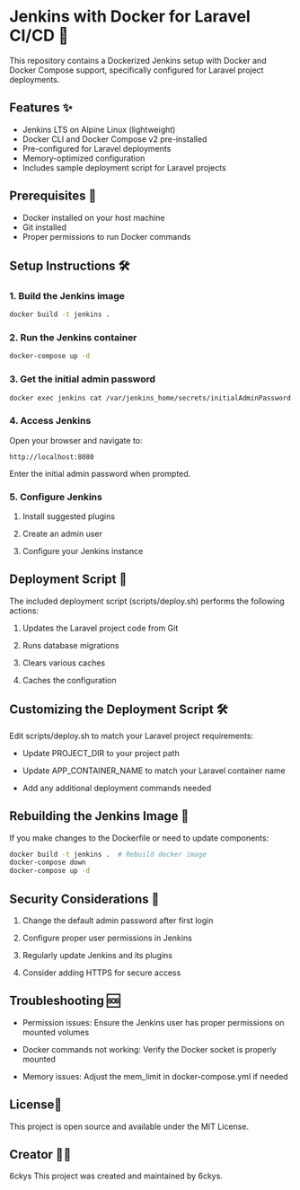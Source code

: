 # Jenkins with Docker for Laravel CI/CD 🚀

This repository contains a Dockerized Jenkins setup with Docker and Docker Compose support, specifically configured for Laravel project deployments.

## Features ✨

- Jenkins LTS on Alpine Linux (lightweight)
- Docker CLI and Docker Compose v2 pre-installed
- Pre-configured for Laravel deployments
- Memory-optimized configuration
- Includes sample deployment script for Laravel projects

## Prerequisites 📌

- Docker installed on your host machine
- Git installed
- Proper permissions to run Docker commands

## Setup Instructions 🛠

### 1. Build the Jenkins image

```sh
docker build -t jenkins .
```

### 2. Run the Jenkins container

```sh
docker-compose up -d
```

### 3. Get the initial admin password

```sh
docker exec jenkins cat /var/jenkins_home/secrets/initialAdminPassword
```

### 4. Access Jenkins

Open your browser and navigate to:

```text
http://localhost:8080
```

Enter the initial admin password when prompted.

### 5. Configure Jenkins

1. Install suggested plugins

2. Create an admin user

3. Configure your Jenkins instance

## Deployment Script 🚀

The included deployment script (scripts/deploy.sh) performs the following actions:

1. Updates the Laravel project code from Git

2. Runs database migrations

3. Clears various caches

4. Caches the configuration

## Customizing the Deployment Script 🛠

Edit scripts/deploy.sh to match your Laravel project requirements:

- Update PROJECT_DIR to your project path

- Update APP_CONTAINER_NAME to match your Laravel container name

- Add any additional deployment commands needed

## Rebuilding the Jenkins Image 🔄

If you make changes to the Dockerfile or need to update components:

```sh
docker build -t jenkins .  # Rebuild docker image
docker-compose down
docker-compose up -d
```

## Security Considerations 🔐
1. Change the default admin password after first login

2. Configure proper user permissions in Jenkins

3. Regularly update Jenkins and its plugins

4. Consider adding HTTPS for secure access

## Troubleshooting 🆘
- Permission issues: Ensure the Jenkins user has proper permissions on mounted volumes

- Docker commands not working: Verify the Docker socket is properly mounted

- Memory issues: Adjust the mem_limit in docker-compose.yml if needed

## License📜
This project is open source and available under the MIT License.

## Creator 👨‍💻
6ckys
This project was created and maintained by 6ckys.